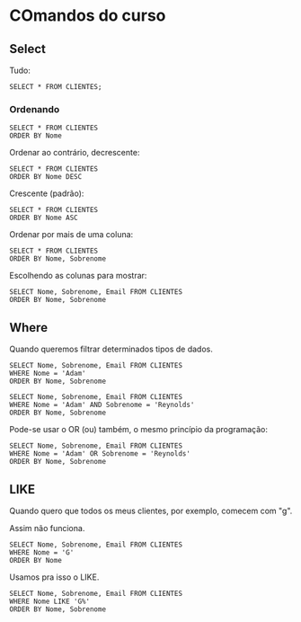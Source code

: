 # COmandos do curso

## Select

Tudo:

```
SELECT * FROM CLIENTES;
```

### Ordenando

```
SELECT * FROM CLIENTES
ORDER BY Nome
```

Ordenar ao contrário, decrescente:

```
SELECT * FROM CLIENTES
ORDER BY Nome DESC
```

Crescente (padrão):

```
SELECT * FROM CLIENTES
ORDER BY Nome ASC
```

Ordenar por mais de uma coluna:

```
SELECT * FROM CLIENTES
ORDER BY Nome, Sobrenome
```

Escolhendo as colunas para mostrar:

```
SELECT Nome, Sobrenome, Email FROM CLIENTES
ORDER BY Nome, Sobrenome
```

## Where

Quando queremos filtrar determinados tipos de dados.

```
SELECT Nome, Sobrenome, Email FROM CLIENTES
WHERE Nome = 'Adam'
ORDER BY Nome, Sobrenome
```

```
SELECT Nome, Sobrenome, Email FROM CLIENTES
WHERE Nome = 'Adam' AND Sobrenome = 'Reynolds'
ORDER BY Nome, Sobrenome
```

Pode-se usar o OR (ou) também, o mesmo princípio da programação:

```
SELECT Nome, Sobrenome, Email FROM CLIENTES
WHERE Nome = 'Adam' OR Sobrenome = 'Reynolds'
ORDER BY Nome, Sobrenome
```

## LIKE

Quando quero que todos os meus clientes, por exemplo, comecem com "g".

Assim não funciona.

```
SELECT Nome, Sobrenome, Email FROM CLIENTES
WHERE Nome = 'G'
ORDER BY Nome
```

Usamos pra isso o LIKE.

```
SELECT Nome, Sobrenome, Email FROM CLIENTES
WHERE Nome LIKE 'G%'
ORDER BY Nome, Sobrenome
```

